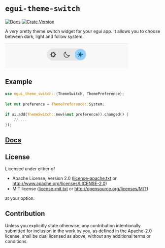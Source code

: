 # `egui-theme-switch`

[![Docs](https://img.shields.io/docsrs/egui-theme-switch/latest)](https://docs.rs/egui-theme-switch)
[![Crate Version](https://img.shields.io/crates/v/egui-theme-switch)](https://crates.io/crates/egui-theme-switch)

A *very* pretty theme switch widget for your egui app.
It allows you to choose between dark, light and follow system.

<picture>
    <source media="(prefers-color-scheme: dark)" srcset="doc/dark.png">
    <img src="doc/light.png" width="400">
</picture>

## Example

```rust
use egui_theme_switch::{ThemeSwitch, ThemePreference};

let mut preference = ThemePreference::System;

if ui.add(ThemeSwitch::new(&mut preference)).changed() {
    // ...
});
```

## [Docs](https://docs.rs/egui-theme-switch)

## License
Licensed under either of

* Apache License, Version 2.0
  ([license-apache.txt](license-apache.txt) or <http://www.apache.org/licenses/LICENSE-2.0>)
* MIT license
  ([license-mit.txt](license-mit.txt) or <http://opensource.org/licenses/MIT>)

at your option.

## Contribution
Unless you explicitly state otherwise, any contribution intentionally submitted
for inclusion in the work by you, as defined in the Apache-2.0 license, shall be dual licensed as above, without any additional terms or conditions.
